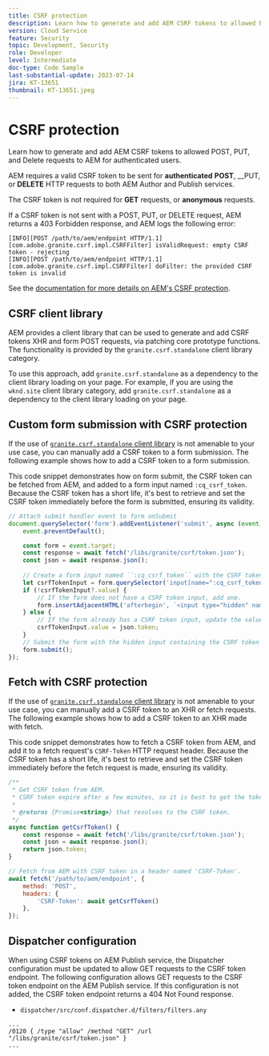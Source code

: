 ```yaml
---
title: CSRF protection
description: Learn how to generate and add AEM CSRF tokens to allowed POST, PUT, and Delete requests to AEM for authenticated users.
version: Cloud Service
feature: Security
topic: Development, Security
role: Developer
level: Intermediate
doc-type: Code Sample
last-substantial-update: 2023-07-14
jira: KT-13651
thumbnail: KT-13651.jpeg
---
```


# CSRF protection

Learn how to generate and add AEM CSRF tokens to allowed POST, PUT, and Delete requests to AEM for authenticated users.

AEM requires a valid CSRF token to be sent for __authenticated__ __POST__, __PUT, or __DELETE__ HTTP requests to both AEM Author and Publish services. 

The CSRF token is not required for __GET__ requests, or __anonymous__ requests.

If a CSRF token is not sent with a POST, PUT, or DELETE request, AEM returns a 403 Forbidden response, and AEM logs the following error:

```log
[INFO][POST /path/to/aem/endpoint HTTP/1.1][com.adobe.granite.csrf.impl.CSRFFilter] isValidRequest: empty CSRF token - rejecting
[INFO][POST /path/to/aem/endpoint HTTP/1.1][com.adobe.granite.csrf.impl.CSRFFilter] doFilter: the provided CSRF token is invalid
```

See the [documentation for more details on AEM's CSRF protection](https://experienceleague.adobe.com/docs/experience-manager-65/developing/introduction/csrf-protection.html).


## CSRF client library

AEM provides a client library that can be used to generate and add CSRF tokens XHR and form POST requests, via patching core prototype functions. The functionality is provided by the `granite.csrf.standalone` client library category.

To use this approach, add `granite.csrf.standalone` as a dependency to the client library loading on your page. For example, if you are using the `wknd.site` client library category, add `granite.csrf.standalone` as a dependency to the client library loading on your page.

## Custom form submission with CSRF protection

If the use of [`granite.csrf.standalone` client library](#csrf-client-library) is not amenable to your use case, you can manually add a CSRF token to a form submission. The following example shows how to add a CSRF token to a form submission.

This code snippet demonstrates how on form submit, the CSRF token can be fetched from AEM, and added to a form input named `:cq_csrf_token`. Because the CSRF token has a short life, it's best to retrieve and set the CSRF token immediately before the form is submitted, ensuring its validity.

```javascript
// Attach submit handler event to form onSubmit
document.querySelector('form').addEventListener('submit', async (event) => {
    event.preventDefault();

    const form = event.target;
    const response = await fetch('/libs/granite/csrf/token.json');
    const json = await response.json();
    
    // Create a form input named ``:cq_csrf_token`` with the CSRF token.
    let csrfTokenInput = form.querySelector('input[name=":cq_csrf_token"]');
    if (!csrfTokenInput?.value) {
        // If the form does not have a CSRF token input, add one.
        form.insertAdjacentHTML('afterbegin', `<input type="hidden" name=":cq_csrf_token" value="${json.token}">`);
    } else {
        // If the form already has a CSRF token input, update the value.
        csrfTokenInput.value = json.token;
    }
    // Submit the form with the hidden input containing the CSRF token
    form.submit();
});
```

## Fetch with CSRF protection

If the use of [`granite.csrf.standalone` client library](#csrf-client-library) is not amenable to your use case, you can manually add a CSRF token to an XHR or fetch requests. The following example shows how to add a CSRF token to an XHR made with fetch.

This code snippet demonstrates how to fetch a CSRF token from AEM, and add it to a fetch request's `CSRF-Token` HTTP request header. Because the CSRF token has a short life, it's best to retrieve and set the CSRF token immediately before the fetch request is made, ensuring its validity.
 
```javascript
/**
 * Get CSRF token from AEM.
 * CSRF token expire after a few minutes, so it is best to get the token before each request.
 * 
 * @returns {Promise<string>} that resolves to the CSRF token.
 */
async function getCsrfToken() {
    const response = await fetch('/libs/granite/csrf/token.json');
    const json = await response.json();
    return json.token;
}

// Fetch from AEM with CSRF token in a header named 'CSRF-Token'.
await fetch('/path/to/aem/endpoint', {
    method: 'POST',
    headers: {
        'CSRF-Token': await getCsrfToken()
    },
});
```

## Dispatcher configuration

When using CSRF tokens on AEM Publish service, the Dispatcher configuration must be updated to allow GET requests to the CSRF token endpoint. The following configuration allows GET requests to the CSRF token endpoint on the AEM Publish service. If this configuration is not added, the CSRF token endpoint returns a 404 Not Found response.

* `dispatcher/src/conf.dispatcher.d/filters/filters.any`

```
...
/0120 { /type "allow" /method "GET" /url "/libs/granite/csrf/token.json" }
...
```
